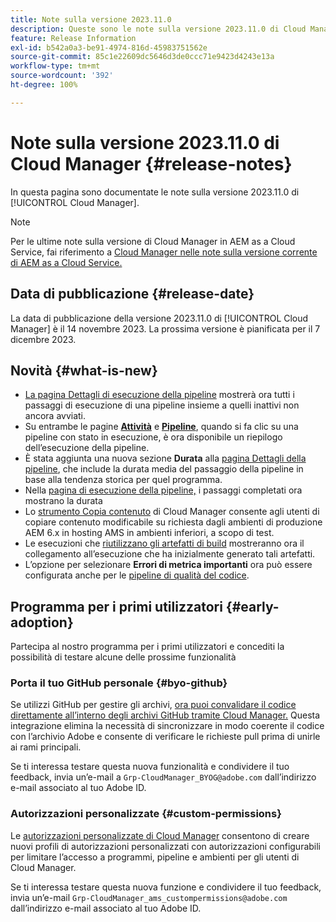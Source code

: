 ```yaml
---
title: Note sulla versione 2023.11.0
description: Queste sono le note sulla versione 2023.11.0 di Cloud Manager.
feature: Release Information
exl-id: b542a0a3-be91-4974-816d-45983751562e
source-git-commit: 85c1e22609dc5646d3de0ccc71e9423d4243e13a
workflow-type: tm+mt
source-wordcount: '392'
ht-degree: 100%

---
```


# Note sulla versione 2023.11.0 di Cloud Manager {#release-notes}

In questa pagina sono documentate le note sulla versione 2023.11.0 di [!UICONTROL Cloud Manager].

>[!NOTE]
>
>Per le ultime note sulla versione di Cloud Manager in AEM as a Cloud Service, fai riferimento a [Cloud Manager nelle note sulla versione corrente di AEM as a Cloud Service.](https://experienceleague.adobe.com/docs/experience-manager-cloud-service/content/implementing/using-cloud-manager/release-notes-cloud-manager/release-notes-cm-current.html?lang=it)

## Data di pubblicazione {#release-date}

La data di pubblicazione della versione 2023.11.0 di [!UICONTROL Cloud Manager] è il 14 novembre 2023. La prossima versione è pianificata per il 7 dicembre 2023.

## Novità {#what-is-new}

* [La pagina Dettagli di esecuzione della pipeline](/help/using/managing-pipelines.md#view-details) mostrerà ora tutti i passaggi di esecuzione di una pipeline insieme a quelli inattivi non ancora avviati.
* Su entrambe le pagine **[Attività](/help/using/managing-pipelines.md#activity)** e **[Pipeline](/help/using/managing-pipelines.md#pipelines)**, quando si fa clic su una pipeline con stato in esecuzione, è ora disponibile un riepilogo dell’esecuzione della pipeline.
* È stata aggiunta una nuova sezione **Durata** alla [pagina Dettagli della pipeline](/help/using/managing-pipelines.md#view-details), che include la durata media del passaggio della pipeline in base alla tendenza storica per quel programma.
* Nella [pagina di esecuzione della pipeline,](/help/using/managing-pipelines.md#activity-window) i passaggi completati ora mostrano la durata
* Lo [strumento Copia contenuto](/help/using/content-copy.md) di Cloud Manager consente agli utenti di copiare contenuto modificabile su richiesta dagli ambienti di produzione AEM 6.x in hosting AMS in ambienti inferiori, a scopo di test.
* Le esecuzioni che [riutilizzano gli artefatti di build](/help/getting-started/project-setup.md#build-artifact-reuse) mostreranno ora il collegamento all’esecuzione che ha inizialmente generato tali artefatti.
* L’opzione per selezionare **Errori di metrica importanti** ora può essere configurata anche per le [pipeline di qualità del codice](/help/using/non-production-pipelines.md).

## Programma per i primi utilizzatori {#early-adoption}

Partecipa al nostro programma per i primi utilizzatori e concediti la possibilità di testare alcune delle prossime funzionalità

### Porta il tuo GitHub personale {#byo-github}

Se utilizzi GitHub per gestire gli archivi, [ora puoi convalidare il codice direttamente all’interno degli archivi GitHub tramite Cloud Manager.](/help/managing-code/private-repositories.md) Questa integrazione elimina la necessità di sincronizzare in modo coerente il codice con l’archivio Adobe e consente di verificare le richieste pull prima di unirle ai rami principali.

Se ti interessa testare questa nuova funzionalità e condividere il tuo feedback, invia un’e-mail a `Grp-CloudManager_BYOG@adobe.com` dall’indirizzo e-mail associato al tuo Adobe ID.

### Autorizzazioni personalizzate {#custom-permissions}

Le [autorizzazioni personalizzate di Cloud Manager](/help/using/custom-permissions.md) consentono di creare nuovi profili di autorizzazioni personalizzati con autorizzazioni configurabili per limitare l’accesso a programmi, pipeline e ambienti per gli utenti di Cloud Manager.

Se ti interessa testare questa nuova funzione e condividere il tuo feedback, invia un’e-mail `Grp-CloudManager_ams_custompermissions@adobe.com` dall’indirizzo e-mail associato al tuo Adobe ID.
